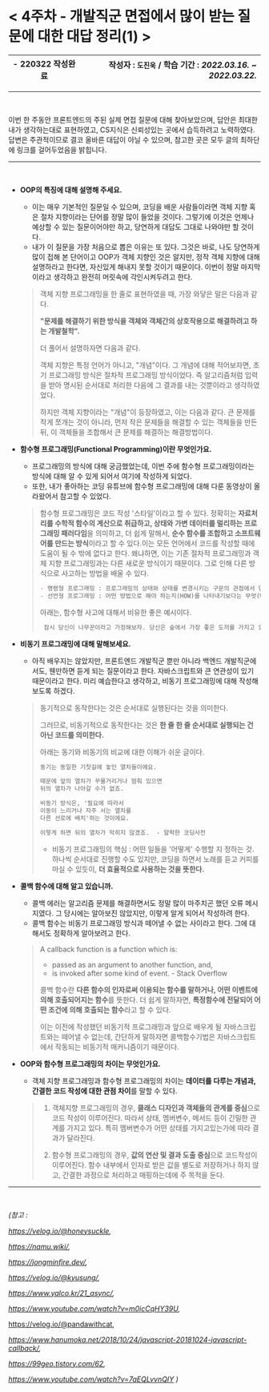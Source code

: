 # < 4주차 - 개발직군 면접에서 많이 받는 질문에 대한 대답 정리(1) >

| - 220322 작성완료 | 작성자 : `도진욱` / 학습 기간 : *2022.03.16. ~ 2022.03.22.* |
| ----------------- | ----------------------------------------------------------: |


---

<br>

 이번 한 주동안 프론트엔드의 주된 실제 면접 질문에 대해 찾아보았으며, 답안은 최대한 내가 생각하는대로 표현하였고, CS지식은 신뢰성있는 곳에서 습득하려고 노력하였다. 답변은 주관적이므로 결코 올바른 대답이 아닐 수 있으며, 참고한 곳은 모두 글의 최하단에 링크를 걸어두었음을 밝힙니다.

---

<br>

- **OOP의 특징에 대해 설명해 주세요.**

  - 이는 매우 기본적인 질문일 수 있으며, 코딩을 배운 사람들이라면 객체 지향 혹은 절차 지향이라는 단어를 정말 많이 들었을 것이다. 그렇기에 이것은 언제나 예상할 수 있는 질문이어야만 하고, 당연하게 대답도 그대로 나와야만 할 것이다.
  - 내가 이 질문을 가장 처음으로 뽑은 이유는 또 있다. 그것은 바로, 나도 당연하게 많이 접해 본 단어이고 OOP가 객체 지향인 것은 알지만, 정작 객체 지향에 대해 설명하라고 한다면, 자신있게 해내지 못할 것이기 때문이다. 이번이 정말 마지막이라고 생각하고 완전히 머릿속에 각인시켜두려고 한다.

  >  객체 지향 프로그래밍을 한 줄로 표현하였을 때, 가장 와닿은 말은 다음과 같다.
  >
  > **"문제를 해결하기 위한 방식을 객체와 객체간의 상호작용으로 해결하려고 하는 개발철학".**
  >
  > 
  >
  >  더 풀어서 설명하자면 다음과 같다.
  >
  >  객체 지향은 특정 언어가 아니고, "개념"이다. 그 개념에 대해 적어보자면, 초기 프로그래밍 방식은 절차적 프로그래밍 방식이었다. 즉 알고리즘처럼 입력을 받아 명시된 순서대로 처리한 다음에 그 결과를 내는 것뿐이라고 생각하였었다.
  >
  >  하지만 객체 지향이라는 "개념"이 등장하였고, 이는 다음과 같다. 큰 문제를 작게 쪼개는 것이 아니라, 먼저 작은 문제들을 해결할 수 있는 객체들을 만든 뒤, 이 객체들을 조합해서 큰 문제를 해결하는 해결방법이다.



- **함수형 프로그래밍(Functional Programming)이란 무엇인가요.**

  - 프로그래밍의 방식에 대해 궁금했었는데, 이번 주에 함수형 프로그래밍이라는 방식에 대해 알 수 있게 되어서 여기에 작성하게 되었다.
  - 또한, 내가 좋아하는 코딩 유튜브에 함수형 프로그래밍에 대해 다룬 동영상이 올라왔어서 참고할 수 있었다.

  >  함수형 프로그래밍은 코드 작성 '스타일'이라고 할 수 있다. 정확히는 **자료처리를 수학적 함수의 계산으로 취급하고, 상태와 가변 데이터를 멀리하는 프로그래밍 패러다임**을 의미하고, 더 쉽게 말해서, **순수 함수를 조합하고 소프트웨어를 만드는 방식**이라고 할 수 있다.이는 모든 언어에서 코드를 작성할 때에 도움이 될 수 밖에 없다고 한다. 왜냐하면, 이는 기존 절차적 프로그래밍과 객체 지향 프로그래밍과는 다른 새로운 방식이기 때문이다. 그로 인해 다른 방식으로 사고하는 방법을 배울 수 있다.
  >
  > ```markdown
  > - 명령형 프로그래밍 : 프로그래밍의 상태와 상태를 변경시키는 구문의 관점에서 연산을 설명하는 방식(절차 지향 프로그래밍과 객체지향 프로그래밍이 이에 해당된다.)
  > - 선언형 프로그래밍 : 어떤 방법으로 해야 하는지(HOW)를 나타내기보다는 무엇(WHAT)과 같은지를 설명하는 방식, 원하는 결과값을 선언하는 것.(함수형 프로그래밍이 이에 해당된다.)
  > ```
  >
  >  아래는, 함수형 사고에 대해서 비유한 좋은 예시이다.
  >
  > ```markdown
  >  잠시 당신이 나무꾼이라고 가정해보자. 당신은 숲에서 가장 좋은 도끼를 가지고 있고, 그래서 가장 일 잘하는 나무꾼이다. 그런데 어느 날 누가 나타나서 나무를 자르는 새로운 패러다임인 '전기톱'을 알리고 다닌다. 이 사람이 무척 설득력이 있어서 당신은 사용하는 방법도 모르면서 전기톱을 사게 된다. 당신은 여태껏 했던 방식대로 시동을 걸지도 않고 전기톱으로 나무를 마구 두들겨댄다. 곧 당신은 이 새로운 전기톱은 일시적인 유행일 뿐이라고 단정하고 다시 도끼를 쓰기 시작한다. 그때 누군가 나타나서 '전기톱의 시동 거는 법'을 가르쳐 준다.	- 닐 포드, '함수형 사고'
  > ```



- **비동기 프로그래밍에 대해 말해보세요.**

  -  아직 배우지는 않았지만, 프론트엔드 개발직군 뿐만 아니라 백엔드 개발직군에서도, 웬만하면 듣게 되는 질문이라고 한다. 자바스크립트와 큰 연관성이 있기 때문이라고 한다. 미리 예습한다고 생각하고, 비동기 프로그래밍에 대해 작성해 보도록 하겠다.

  >  동기적으로 동작한다는 것은 순서대로 실행된다는 것을 의미한다.
  >
  >  그러므로, 비동기적으로 동작한다는 것은 **한 줄 한 줄 순서대로 실행되는 건 아닌 코드를 의미한다.**
  >
  >  아래는 동기와 비동기의 비교에 대한 이해가 쉬운 글이다.
  >
  > ```markdown
  > 동기는 동일한 기찻길에 놓인 열차들이에요.
  > 
  > 때문에 앞의 열차가 꾸물거리거나 멈춰 있으면
  > 뒤의 열차가 나아갈 수가 없죠.
  > 
  > 비동기 방식은, '필요에 따라서
  > 이동이 느리거나 자주 서는 열차를 
  > 다른 선로에 배치'하는 것이에요.
  > 
  > 이렇게 하면 뒤의 열차가 막히지 않겠죠.	- 얄팍한 코딩사전
  > ```
  >
  > - 비동기 프로그래밍의 핵심 : 어떤 일들을 '어떻게' 수행할 지 정하는 것. 하나씩 순서대로 진행할 수도 있지만, 코딩을 하면서 노래를 듣고 커피를 마실 수 있듯이, **더 효율적으로 사용하는 것을 뜻한다.**



- **콜백 함수에 대해 알고 있습니까.**

  - 콜백 에러는 알고리즘 문제를 해결하면서도 정말 많이 마주치곤 했던 오류 메시지였다. 그 당시에는 알아보진 않았지만, 이렇게 알게 되어서 작성하려 한다.
  - 콜백 함수는 비동기 프로그래밍 방식과 떼어낼 수 없는 사이라고 한다. 그에 대해서도 정확하게 알아보려고 한다.

  >   A callback function is a function which is:
  >
  > - passed as an argument to another function, and,
  > - is invoked after some kind of event.								- Stack Overflow
  >
  >  콜백 함수란 **다른 함수의 인자로써 이용되는 함수를 말하거나, 어떤 이벤트에 의해 호출되어지는 함수**를 뜻한다. 더 쉽게 말하자면, **특정함수에 전달되어 어떤 조건에 의해 호출되는 함수**라고 할 수 있다.
  >
  >  이는 이전에 작성했던 비동기적 프로그래밍과 앞으로 배우게 될 자바스크립트와는 떼어낼 수 없는데, 간단하게 말하자면 콜백함수기법은 자바스크립트에서 작동되는 비동기적 매커니즘이기 때문이다.



- **OOP와 함수형 프로그래밍의 차이는 무엇인가요.**

  - 객체 지향 프로그래밍과 함수형 프로그래밍의 차이는 **데이터를 다루는 개념과, 간결한 코드 작성에 대한 관점 차이**를 말할 수 있다.

  > 1. 객체지향 프로그래밍의 경우, **클래스 디자인과 객체들의 관계를 중심**으로 코드 작성이 이루어진다. 따라서 상태, 멤버변수, 메서드 등이 긴밀한 관계를 가지고 있다. 특히 멤버변수가 어떤 상태를 가지고있는가에 따라 결과가 달라진다.
  >
  > 2. 함수형 프로그래밍의 경우, **값의 연산 및 결과 도출 중심**으로 코드작성이 이루어진다. 함수 내부에서 인자로 받은 값을 별도로 저장하거나 하지 않고, 간결한 과정으로 처리하고 매핑하는데에 주 목적을 둔다. 



---

<br>

*(참고 :*

*https://velog.io/@honeysuckle,*

*https://namu.wiki/,*

*https://jongminfire.dev/,*

*https://velog.io/@kyusung/,*

*https://www.yalco.kr/21_async/,*

*https://www.youtube.com/watch?v=m0icCqHY39U,*

https://velog.io/@pandawithcat,

*https://www.hanumoka.net/2018/10/24/javascript-20181024-javascript-callback/,*

*https://99geo.tistory.com/62,*

*https://www.youtube.com/watch?v=7aEQLvvnQIY )*